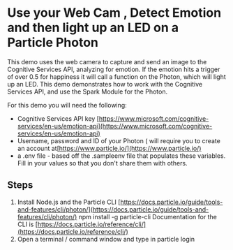 # Use your Web Cam , Detect Emotion and then light up an LED on a Particle Photon 

This demo uses the web camera to capture and send an image to the Cognitive Services API, analyzing for emotion. If the emotion hits a trigger of over 0.5 for happiness it will call a function on the Photon, which will light up an LED. 
This demo demonstrates how to work with the Cognitive Services API, and use the Spark Module for the Photon. 

For this demo you will need the following:
* Cognitive Services API key [https://www.microsoft.com/cognitive-services/en-us/emotion-api](https://www.microsoft.com/cognitive-services/en-us/emotion-api)
* Username, password and ID of your Photon ( will require you to create an account at[https://www.particle.io/](https://www.particle.io/)
* a .env file - based off the .sampleenv file that populates these variables. Fill in your values so that you don't share them with others. 

## Steps
1. Install Node.js and the Particle CLI [https://docs.particle.io/guide/tools-and-features/cli/photon/](https://docs.particle.io/guide/tools-and-features/cli/photon/)
    npm install -g particle-cli
Documentation for the CLI is [https://docs.particle.io/reference/cli/](https://docs.particle.io/reference/cli/)
2. Open a terminal / command window and type in
    particle login



